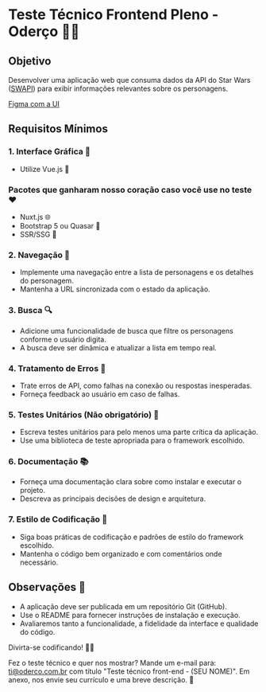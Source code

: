 
# Teste Técnico Frontend Pleno - Oderço 🌌🚀

## Objetivo

Desenvolver uma aplicação web que consuma dados da API do Star Wars ([SWAPI](https://swapi.dev/)) para exibir informações relevantes sobre os personagens.

[Figma com a UI](https://www.figma.com/file/uCdSJkWC28hMwqRI8fwxbm/Frontend-API-Star-Wars?type=design&node-id=0%3A1&mode=design&t=NYi4OylPLpLJEHI6-1)

## Requisitos Mínimos

### 1. Interface Gráfica 🎨

- Utilize Vue.js 🖖

### Pacotes que ganharam nosso coração caso você use no teste ❤️

- Nuxt.js 🌐
- Bootstrap 5 ou Quasar 🌟
- SSR/SSG 🚀

### 2. Navegação 🚗

- Implemente uma navegação entre a lista de personagens e os detalhes do personagem.
- Mantenha a URL sincronizada com o estado da aplicação.

### 3. Busca 🔍

- Adicione uma funcionalidade de busca que filtre os personagens conforme o usuário digita.
- A busca deve ser dinâmica e atualizar a lista em tempo real.

### 4. Tratamento de Erros 🚨

- Trate erros de API, como falhas na conexão ou respostas inesperadas.
- Forneça feedback ao usuário em caso de falhas.

### 5. Testes Unitários (Não obrigatório) 🧪

- Escreva testes unitários para pelo menos uma parte crítica da aplicação.
- Use uma biblioteca de teste apropriada para o framework escolhido.

### 6. Documentação 📚

- Forneça uma documentação clara sobre como instalar e executar o projeto.
- Descreva as principais decisões de design e arquitetura.

### 7. Estilo de Codificação 🌈

- Siga boas práticas de codificação e padrões de estilo do framework escolhido.
- Mantenha o código bem organizado e com comentários onde necessário.

## Observações 🚨

- A aplicação deve ser publicada em um repositório Git (GitHub).
- Use o README para fornecer instruções de instalação e execução.
- Avaliaremos tanto a funcionalidade, a fidelidade da interface e qualidade do código.

Divirta-se codificando! 🚀✨


Fez o teste técnico e quer nos mostrar? Mande um e-mail para: ti@oderco.com.br com título "Teste técnico front-end - (SEU NOME)". Em anexo, nos envie seu currículo e uma breve descrição. 🚀


